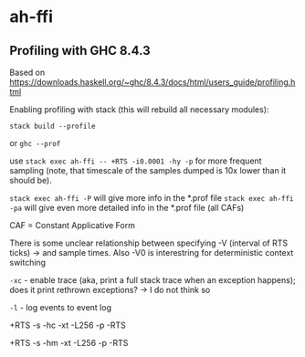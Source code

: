 # ah-ffi

## Profiling with GHC 8.4.3
Based on https://downloads.haskell.org/~ghc/8.4.3/docs/html/users_guide/profiling.html

Enabling profiling with stack (this will rebuild all necessary modules):

`stack build --profile`

or `ghc --prof`

use `stack exec ah-ffi -- +RTS -i0.0001 -hy -p` for more frequent sampling
(note, that timescale of the samples dumped is 10x lower than it should be).


`stack exec ah-ffi -P` will give more info in the \*.prof file
`stack exec ah-ffi -pa` will give even more detailed info in the \*.prof file (all CAFs)

CAF = Constant Applicative Form

There is some unclear relationship between specifying -V (interval of RTS
ticks) -> and sample times. Also -V0 is interestring for deterministic context
switching


`-xc` - enable trace (aka, print a full stack trace when an exception happens);
does it print rethrown exceptions? -> I do not think so


`-l` - log events to event log


+RTS -s -hc -xt -L256 -p -RTS

+RTS -s -hm -xt -L256 -p -RTS
